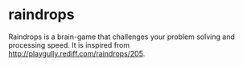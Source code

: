 raindrops
=========

Raindrops is a brain-game that challenges your problem solving and processing speed. It is inspired from http://playgully.rediff.com/raindrops/205.
